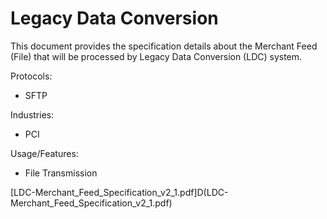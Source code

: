 # Legacy Data Conversion

This document provides the specification details about the Merchant Feed (File) that will be processed by Legacy Data Conversion (LDC) system.

Protocols:
- SFTP

Industries:
- PCI

Usage/Features:
- File Transmission

[LDC-Merchant_Feed_Specification_v2_1.pdf]D(LDC-Merchant_Feed_Specification_v2_1.pdf)